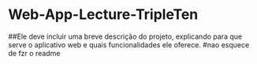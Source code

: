# Web-App-Lecture-TripleTen
##Ele deve incluir uma breve descrição do projeto, explicando para que serve o aplicativo web e quais funcionalidades ele oferece.
#nao esquece de fzr o readme